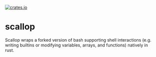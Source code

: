 [![crates.io](https://img.shields.io/crates/v/scallop.svg)](https://crates.io/crates/scallop)

# scallop

Scallop wraps a forked version of bash supporting shell interactions (e.g.
writing builtins or modifying variables, arrays, and functions) natively in
rust.
